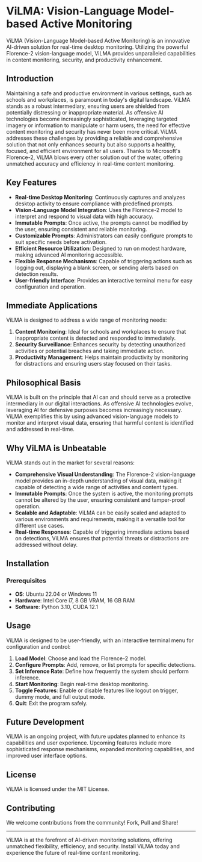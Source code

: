 
# ViLMA: Vision-Language Model-based Active Monitoring

ViLMA (Vision-Language Model-based Active Monitoring) is an innovative AI-driven solution for real-time desktop monitoring. Utilizing the powerful Florence-2 vision-language model, ViLMA provides unparalleled capabilities in content monitoring, security, and productivity enhancement.

## Introduction

Maintaining a safe and productive environment in various settings, such as schools and workplaces, is paramount in today's digital landscape. ViLMA stands as a robust intermediary, ensuring users are shielded from potentially distressing or inappropriate material. As offensive AI technologies become increasingly sophisticated, leveraging targeted imagery or information to manipulate or harm users, the need for effective content monitoring and security has never been more critical. ViLMA addresses these challenges by providing a reliable and comprehensive solution that not only enhances security but also supports a healthy, focused, and efficient environment for all users. Thanks to Microsoft's Florence-2, ViLMA blows every other solution out of the water, offering unmatched accuracy and efficiency in real-time content monitoring.

## Key Features

- **Real-time Desktop Monitoring**: Continuously captures and analyzes desktop activity to ensure compliance with predefined prompts.
- **Vision-Language Model Integration**: Uses the Florence-2 model to interpret and respond to visual data with high accuracy.
- **Immutable Prompts**: Once active, the prompts cannot be modified by the user, ensuring consistent and reliable monitoring.
- **Customizable Prompts**: Administrators can easily configure prompts to suit specific needs before activation.
- **Efficient Resource Utilization**: Designed to run on modest hardware, making advanced AI monitoring accessible.
- **Flexible Response Mechanisms**: Capable of triggering actions such as logging out, displaying a blank screen, or sending alerts based on detection results.
- **User-friendly Interface**: Provides an interactive terminal menu for easy configuration and operation.

## Immediate Applications

ViLMA is designed to address a wide range of monitoring needs:

1. **Content Monitoring**: Ideal for schools and workplaces to ensure that inappropriate content is detected and responded to immediately.
2. **Security Surveillance**: Enhances security by detecting unauthorized activities or potential breaches and taking immediate action.
3. **Productivity Management**: Helps maintain productivity by monitoring for distractions and ensuring users stay focused on their tasks.

## Philosophical Basis

ViLMA is built on the principle that AI can and should serve as a protective intermediary in our digital interactions. As offensive AI technologies evolve, leveraging AI for defensive purposes becomes increasingly necessary. ViLMA exemplifies this by using advanced vision-language models to monitor and interpret visual data, ensuring that harmful content is identified and addressed in real-time.

## Why ViLMA is Unbeatable

ViLMA stands out in the market for several reasons:

- **Comprehensive Visual Understanding**: The Florence-2 vision-language model provides an in-depth understanding of visual data, making it capable of detecting a wide range of activities and content types.
- **Immutable Prompts**: Once the system is active, the monitoring prompts cannot be altered by the user, ensuring consistent and tamper-proof operation.
- **Scalable and Adaptable**: ViLMA can be easily scaled and adapted to various environments and requirements, making it a versatile tool for different use cases.
- **Real-time Responses**: Capable of triggering immediate actions based on detections, ViLMA ensures that potential threats or distractions are addressed without delay.

## Installation

### Prerequisites

- **OS**: Ubuntu 22.04 or Windows 11
- **Hardware**: Intel Core i7, 8 GB VRAM, 16 GB RAM
- **Software**: Python 3.10, CUDA 12.1

## Usage

ViLMA is designed to be user-friendly, with an interactive terminal menu for configuration and control:

1. **Load Model**: Choose and load the Florence-2 model.
2. **Configure Prompts**: Add, remove, or list prompts for specific detections.
3. **Set Inference Rate**: Define how frequently the system should perform inference.
4. **Start Monitoring**: Begin real-time desktop monitoring.
5. **Toggle Features**: Enable or disable features like logout on trigger, dummy mode, and full output mode.
6. **Quit**: Exit the program safely.

## Future Development

ViLMA is an ongoing project, with future updates planned to enhance its capabilities and user experience. Upcoming features include more sophisticated response mechanisms, expanded monitoring capabilities, and improved user interface options.

## License

ViLMA is licensed under the MIT License.

## Contributing

We welcome contributions from the community! Fork, Pull and Share!

---

ViLMA is at the forefront of AI-driven monitoring solutions, offering unmatched flexibility, efficiency, and security. Install ViLMA today and experience the future of real-time content monitoring.
